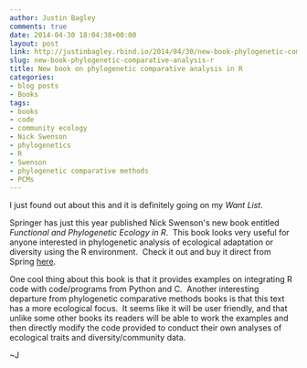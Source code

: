 ```yaml
---
author: Justin Bagley
comments: true
date: 2014-04-30 18:04:38+00:00
layout: post
link: http://justinbagley.rbind.io/2014/04/30/new-book-phylogenetic-comparative-analysis-r/
slug: new-book-phylogenetic-comparative-analysis-r
title: New book on phylogenetic comparative analysis in R
categories:
- blog posts
- Books
tags:
- books
- code
- community ecology
- Nick Swenson
- phylogenetics
- R
- Swenson
- phylogenetic comparative methods
- PCMs
---
```


I just found out about this and it is definitely going on my _Want List_.  

Springer has just this year published Nick Swenson's new book entitled _Functional and Phylogenetic Ecology in R_.  This book looks very useful for anyone interested in phylogenetic analysis of ecological adaptation or diversity using the R environment.  Check it out and buy it direct from Spring [here](http://www.springer.com/statistics/computational+statistics/book/978-1-4614-9541-3).

One cool thing about this book is that it provides examples on integrating R code with code/programs from Python and C.  Another interesting departure from phylogenetic comparative methods books is that this text has a more ecological focus.  It seems like it will be user friendly, and that unlike some other books its readers will be able to work the examples and then directly modify the code provided to conduct their own analyses of ecological traits and diversity/community data.

~J
